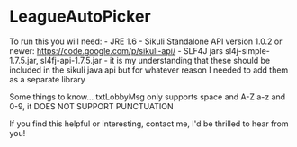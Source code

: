 LeagueAutoPicker
================

To run this you will need:
	- JRE 1.6
	- Sikuli Standalone API version 1.0.2 or newer: https://code.google.com/p/sikuli-api/
	- SLF4J jars sl4j-simple-1.7.5.jar, sl4fj-api-1.7.5.jar
		- it is my understanding that these should be included in the sikuli java api but for whatever reason I needed to add them as a separate library

Some things to know...
	txtLobbyMsg only supports space and A-Z a-z and 0-9, it DOES NOT SUPPORT PUNCTUATION

If you find this helpful or interesting, contact me, I'd be thrilled to hear from you!

